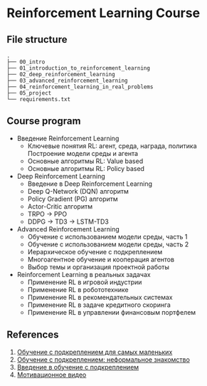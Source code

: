 # Reinforcement Learning Course

## File structure
```
.
├── 00_intro
├── 01_introduction_to_reinforcement_learning
├── 02_deep_reinforcement_learning
├── 03_advanced_reinforcement_learning
├── 04_reinforcement_learning_in_real_problems
├── 05_project
└── requirements.txt
```

## Course program
- Введение Reinforcement Learning
  - Ключевые понятия RL: агент, среда, награда, политика Построение модели среды и агента
  - Основные алгоритмы RL: Value based
  - Основные алгоритмы RL: Policy based
- Deep Reinforcement Learning
  - Введение в Deep Reinforcement Learning
  - Deep Q-Network (DQN) алгоритм
  - Policy Gradient (PG) алгоритм
  - Actor-Critic алгоритм
  - TRPO -> PPO
  - DDPG -> TD3 -> LSTM-TD3
- Advanced Reinforcement Learning
  - Обучение с использованием модели среды, часть 1
  - Обучение с использованием модели среды, часть 2
  - Иерархическое обучение с подкреплением
  - Многоагентное обучение и кооперация агентов
  - Выбор темы и организация проектной работы
- Reinforcement Learning в реальных задачах
  - Применение RL в игровой индустрии
  - Применение RL в робототехнике
  - Применение RL в рекомендательных системах
  - Применение RL в задаче кредитного скоринга
  - Применение RL в управлении финансовым портфелем

## References
1. [Обучение с подкреплением для самых маленьких](https://habr.com/ru/articles/308094/)
2. [Обучение с подкреплением: неформальное знакомство](https://habr.com/ru/companies/wunderfund/articles/667654/)
3. [Введение в обучение с подкреплением](https://habr.com/ru/companies/otus/articles/429090/)
4. [Мотивационное видео](https://www.youtube.com/watch?v=9CO6M2HsoIA)
